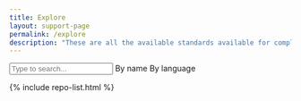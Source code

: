 ```yaml
---
title: Explore
layout: support-page
permalink: /explore
description: "These are all the available standards available for compliance or to help evolve. Make sure you <a href='learn'>learn more</a> about standards' process if you decide to create a new one."
---
```

<div class="container">
    <div class="form-group">
        <div class="input-group">
            <div id="radioBtn" class="btn-group">
                <input id="filter" type="text" class="btn-sm" placeholder="Type to search...">
                <a class="btn btn-primary btn-sm active" data-toggle="searchby" data-title="standard-name">By name</a>
                <a class="btn btn-primary btn-sm notActive" data-toggle="searchby" data-title="standard-language">By language</a>
            </div>
            <input type="hidden" name="searchby" id="searchby" value="standard-name">
        </div>
    </div>
</div>

{% include repo-list.html %}
